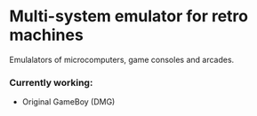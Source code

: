 # Multi-system emulator for retro machines

Emulalators of microcomputers, game consoles and arcades.

### Currently working:
 - Original GameBoy (DMG)
